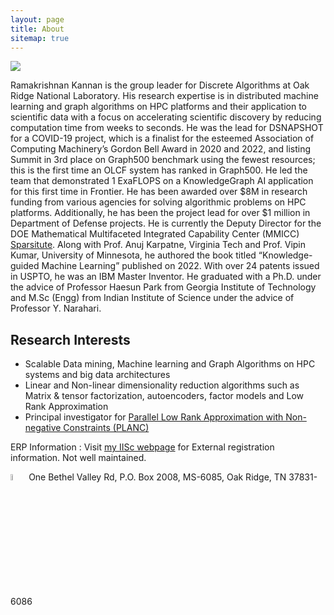 ```yaml
---
layout: page
title: About
sitemap: true
---
```


<img src="../figs/frontier.jpg">

Ramakrishnan Kannan is the group leader for Discrete Algorithms at Oak Ridge National Laboratory. His research expertise is in distributed machine learning and graph algorithms on HPC platforms and their application to scientific data with a focus on accelerating scientific discovery by reducing computation time from weeks to seconds. He was the lead for DSNAPSHOT for a COVID-19 project, which is a finalist for the esteemed Association of Computing Machinery’s Gordon Bell Award in 2020 and 2022, and listing Summit in 3rd place on Graph500 benchmark using the fewest resources; this is the first time an OLCF system has ranked in Graph500. He led the team that demonstrated 1 ExaFLOPS on a KnowledgeGraph AI application for this first time in Frontier. He has been awarded over $8M in research funding from various agencies for solving algorithmic problems on HPC platforms. Additionally, he has been the project lead for over $1 million in Department of Defense projects. He is currently the Deputy Director for the DOE Mathematical Multifaceted Integrated Capability Center (MMICC) [Sparsitute](https://sparsitute.lbl.gov).  Along with Prof. Anuj Karpatne, Virginia Tech and Prof. Vipin Kumar, University of Minnesota, he authored the book titled “Knowledge-guided Machine Learning” published on 2022. With over 24 patents issued in USPTO, he was an IBM Master Inventor. He graduated with a Ph.D. under the advice of Professor Haesun Park from Georgia Institute of Technology and M.Sc (Engg) from Indian Institute of Science under the advice of Professor Y. Narahari.

## Research Interests 

* Scalable Data mining, Machine learning and Graph Algorithms on HPC systems and big data architectures
* Linear and Non-linear dimensionality reduction algorithms such as Matrix & tensor factorization, autoencoders, factor models and Low Rank Approximation
* Principal investigator for [Parallel Low Rank Approximation with Non-negative Constraints (PLANC)](https://ramkikannan.github.io/planc-api)

ERP Information : Visit [my IISc webpage](http://clweb.csa.iisc.ernet.in/rkrishnan/) for External registration information. Not well maintained. 

<img src="../figs/officeaddress.png" style="width:5%!important;"> 
One Bethel Valley Rd, 
P.O. Box 2008, MS-6085, 
Oak Ridge, TN 37831-6086
